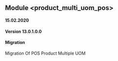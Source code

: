 ## Module <product_multi_uom_pos>

#### 15.02.2020
#### Version 13.0.1.0.0
#### Migration
Migration Of POS Product Multiple UOM




